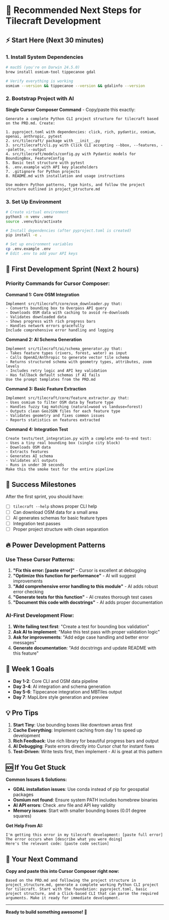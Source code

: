 # 🎯 Recommended Next Steps for Tilecraft Development

## ⚡ Start Here (Next 30 minutes)

### 1. **Install System Dependencies**
```bash
# macOS (you're on Darwin 24.5.0)
brew install osmium-tool tippecanoe gdal

# Verify everything is working
osmium --version && tippecanoe --version && gdalinfo --version
```

### 2. **Bootstrap Project with AI**
**Single Cursor Composer Command** - Copy/paste this exactly:
```
Generate a complete Python CLI project structure for tilecraft based on the PRD.md. Create:

1. pyproject.toml with dependencies: click, rich, pydantic, osmium, openai, anthropic, pytest
2. src/tilecraft/ package with __init__.py
3. src/tilecraft/cli.py with Click CLI accepting --bbox, --features, --palette, --output
4. src/tilecraft/models/config.py with Pydantic models for BoundingBox, FeatureConfig  
5. Basic test structure with pytest
6. .env.example with API key placeholders
7. .gitignore for Python projects
8. README.md with installation and usage instructions

Use modern Python patterns, type hints, and follow the project structure outlined in project_structure.md
```

### 3. **Set Up Environment**
```bash
# Create virtual environment
python3 -m venv .venv
source .venv/bin/activate

# Install dependencies (after pyproject.toml is created)
pip install -e .

# Set up environment variables
cp .env.example .env
# Edit .env to add your API keys
```

## 🚀 First Development Sprint (Next 2 hours)

### Priority Commands for Cursor Composer:

**Command 1: Core OSM Integration**
```
Implement src/tilecraft/core/osm_downloader.py that:
- Converts bounding box to Overpass API query
- Downloads OSM data with caching to avoid re-downloads
- Validates downloaded data
- Shows progress with rich progress bars
- Handles network errors gracefully
Include comprehensive error handling and logging
```

**Command 2: AI Schema Generation**
```
Implement src/tilecraft/ai/schema_generator.py that:
- Takes feature types (rivers, forest, water) as input
- Calls OpenAI/Anthropic to generate vector tile schema
- Returns structured schema with geometry types, attributes, zoom levels
- Includes retry logic and API key validation
- Has fallback default schemas if AI fails
Use the prompt templates from the PRD.md
```

**Command 3: Basic Feature Extraction**
```
Implement src/tilecraft/core/feature_extractor.py that:
- Uses osmium to filter OSM data by feature type
- Handles fuzzy tag matching (natural=wood vs landuse=forest)
- Outputs clean GeoJSON files for each feature type
- Validates geometry and fixes common issues
- Reports statistics on features extracted
```

**Command 4: Integration Test**
```
Create tests/test_integration.py with a complete end-to-end test:
- Uses a tiny real bounding box (single city block)
- Downloads OSM data
- Extracts features
- Generates AI schema
- Validates all outputs
- Runs in under 30 seconds
Make this the smoke test for the entire pipeline
```

## 🎯 Success Milestones

After the first sprint, you should have:
- [ ] `tilecraft --help` shows proper CLI help
- [ ] Can download OSM data for a small area
- [ ] AI generates schemas for basic feature types
- [ ] Integration test passes
- [ ] Proper project structure with clean separation

## 🔥 Power Development Patterns

### Use These Cursor Patterns:
1. **"Fix this error: [paste error]"** - Cursor is excellent at debugging
2. **"Optimize this function for performance"** - AI will suggest improvements
3. **"Add comprehensive error handling to this module"** - AI adds robust error checking
4. **"Generate tests for this function"** - AI creates thorough test cases
5. **"Document this code with docstrings"** - AI adds proper documentation

### AI-First Development Flow:
1. **Write failing test first**: "Create a test for bounding box validation"
2. **Ask AI to implement**: "Make this test pass with proper validation logic"
3. **Ask for improvements**: "Add edge case handling and better error messages"
4. **Generate documentation**: "Add docstrings and update README with this feature"

## 🚀 Week 1 Goals

- **Day 1-2**: Core CLI and OSM data pipeline
- **Day 3-4**: AI integration and schema generation  
- **Day 5-6**: Tippecanoe integration and MBTiles output
- **Day 7**: MapLibre style generation and preview

## 💡 Pro Tips

1. **Start Tiny**: Use bounding boxes like downtown areas first
2. **Cache Everything**: Implement caching from day 1 to speed up development
3. **Rich Feedback**: Use rich library for beautiful progress bars and output
4. **AI Debugging**: Paste errors directly into Cursor chat for instant fixes
5. **Test-Driven**: Write tests first, then implement - AI is great at this pattern

## 🆘 If You Get Stuck

**Common Issues & Solutions:**
- **GDAL installation issues**: Use conda instead of pip for geospatial packages
- **Osmium not found**: Ensure system PATH includes homebrew binaries
- **AI API errors**: Check .env file and API key validity
- **Memory issues**: Start with smaller bounding boxes (0.01 degree squares)

**Get Help From AI:**
```
I'm getting this error in my tilecraft development: [paste full error]
The error occurs when [describe what you were doing]
Here's the relevant code: [paste code section]
```

## 🎯 Your Next Command

**Copy and paste this into Cursor Composer right now:**
```
Based on the PRD.md and following the project structure in project_structure.md, generate a complete working Python CLI project for tilecraft. Start with the foundation: pyproject.toml, basic project structure, and a Click-based CLI that can parse the required arguments. Make it ready for immediate development.
```

---

**Ready to build something awesome! 🚀** 